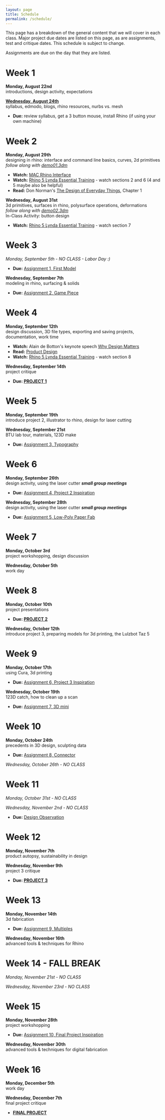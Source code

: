 ```yaml
---
layout: page
title: Schedule
permalink: /schedule/
---
```


This page has a breakdown of the general content that we will cover in each class. Major project due dates are listed on this page, as are assignments, test and critique dates. This schedule is subject to change. 

Assignments are due on the day that they are listed. 

# Week 1
**Monday, August 22nd** <br> introductions, design activity, expectations

**[Wednesday, August 24th](/form-fall-16/intro)** <br> syllabus, edmodo, blogs, rhino resources, nurbs vs. mesh

+ **Due:** review syllabus, get a 3 button mouse, install Rhino (if using your own machine)

# Week 2
**Monday, August 29th** <br> designing in rhino: interface and command line basics, curves, 2d primitives <br> *follow along with [demo01.3dm](/form-fall-16/resources/demo01.3dm)*

+ **Watch:** [MAC Rhino Interface](https://vimeo.com/128160449)
+ **Watch:** [Rhino 5 Lynda Essential Training](https://www.lynda.com/Rhino-tutorials/Rhino-5-Essential-Training/133324-2.html) - watch sections 2 and 6 (4 and 5 maybe also be helpful)
+ **Read:** Don Norman's [The Design of Everyday Things](http://object.ariellehein.com/readings/DesignOfEveryDayThings.pdf), Chapter 1

**Wednesday, August 31st** <br>3d primitives, surfaces in rhino, polysurface operations, deformations <br> *follow along with [demo02.3dm](/form-fall-16/resources/demo02.3dm)*
<br> In-Class Activity: button design

+ **Watch:** [Rhino 5 Lynda Essential Training](https://www.lynda.com/Rhino-tutorials/Rhino-5-Essential-Training/133324-2.html) - watch section 7

# Week 3
*Monday, September 5th - NO CLASS - Labor Day :)*

+ **Due:** [Assignment 1, First Model](/form-fall-16/assignment-1)

**Wednesday, September 7th** <br> modeling in rhino, surfacing & solids

+ **Due:** [Assignment 2, Game Piece](/form-fall-16/assignment-2)

# Week 4
**Monday, September 12th** <br> design discussion, 3D file types, exporting and saving projects, documentation, work time

+ **Watch:** Alain de Botton's keynote speech [Why Design Matters](https://www.youtube.com/watch?v=6QcTQSNTONw)
+ **Read:** [Product Design](https://www.dwell.com/article/an-introduction-to-product-design-8ca338bd)
+ **Watch:** [Rhino 5 Lynda Essential Training](https://www.lynda.com/Rhino-tutorials/Rhino-5-Essential-Training/133324-2.html) - watch section 8

**Wednesday, September 14th** <br> project critique

+ **Due: [PROJECT 1](/form-fall-16/project-1)**

# Week 5
**Monday, September 19th** <br> introduce project 2, illustrator to rhino, design for laser cutting

**Wednesday, September 21st** <br>  BTU lab tour, materials, 123D make

+ **Due:** [Assignment 3, Typography]()

# Week 6
**Monday, September 26th** <br> design activity, using the laser cutter ***small group meetings***

+ **Due:** [Assignment 4, Project 2 Inspiration]()

**Wednesday, September 28th** <br> design activity, using the laser cutter ***small group meetings***

+ **Due:** [Assignment 5, Low-Poly Paper Fab]()

# Week 7
**Monday, October 3rd** <br> project workshopping, design discussion

**Wednesday, October 5th** <br> work day

# Week 8
**Monday, October 10th** <br> project presentations

+ **Due: [PROJECT 2]()**

**Wednesday, October 12th** <br> introduce project 3, preparing models for 3d printing, the Lulzbot Taz 5

# Week 9
**Monday, October 17th** <br> using Cura, 3d printing

+ **Due:** [Assignment 6, Project 3 Inspiration]()

**Wednesday, October 19th** <br> 123D catch, how to clean up a scan

+ **Due:** [Assignment 7, 3D mini]()

# Week 10
**Monday, October 24th** <br> precedents in 3D design, sculpting data

+ **Due:** [Assignment 8, Connector]()

*Wednesday, October 26th - NO CLASS*

# Week 11
*Monday, October 31st - NO CLASS*

*Wednesday, November 2nd - NO CLASS*

+ **Due:** [Design Observation]()

# Week 12
**Monday, November 7th** <br> product autopsy, sustainability in design

**Wednesday, November 9th** <br> project 3 critique

+ **Due: [PROJECT 3]()**

# Week 13
**Monday, November 14th** <br> 3d fabrication

+ **Due:** [Assignment 9, Multiples]()

**Wednesday, November 16th** <br> advanced tools & techniques for Rhino

# Week 14 - FALL BREAK
*Monday, November 21st - NO CLASS*

*Wednesday, November 23rd - NO CLASS*

# Week 15
**Monday, November 28th** <br> project workshopping

+ **Due:** [Assignment 10, Final Project Inspiration]()

**Wednesday, November 30th** <br> advanced tools & techniques for digital fabrication

# Week 16
**Monday, December 5th** <br> work day

**Wednesday, December 7th** <br> final project critique

+ **[FINAL PROJECT]()**
